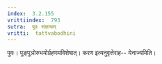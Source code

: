 ```yaml
---
index:  3.2.155
vrittiindex:  793
sutra:  पुवः संज्ञायाम्
vritti:  tattvabodhini 
---
```


पुवः। पूङ्पूञोरुभयोर्ग्रहणमविशेषात्। करण इत्यनुवृत्तेराह-- येनाज्यमिति। 

